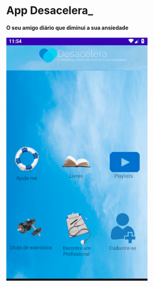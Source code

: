 # App Desacelera_
#### O seu amigo diário que diminui a sua ansiedade

![App](https://github.com/leandrosax10/Desacelera_/blob/master/Anima%C3%A7%C3%A3o_App.gif)
